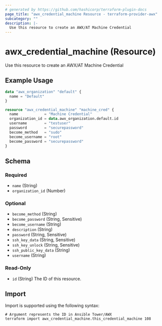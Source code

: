 ```yaml
---
# generated by https://github.com/hashicorp/terraform-plugin-docs
page_title: "awx_credential_machine Resource - terraform-provider-awx"
subcategory: ""
description: |-
  Use this resource to create an AWX/AT Machine Credential
---
```


# awx_credential_machine (Resource)

Use this resource to create an AWX/AT Machine Credential

## Example Usage

```terraform
data "awx_organization" "default" {
  name = "Default"
}

resource "awx_credential_machine" "machine_cred" {
  name            = "Machine Credential"
  organization_id = data.awx_organization.default.id
  username        = "testuser"
  password        = "securepassword"
  become_method   = "sudo"
  become_username = "root"
  become_password = "securepassword"
}
```

<!-- schema generated by tfplugindocs -->
## Schema

### Required

- `name` (String)
- `organization_id` (Number)

### Optional

- `become_method` (String)
- `become_password` (String, Sensitive)
- `become_username` (String)
- `description` (String)
- `password` (String, Sensitive)
- `ssh_key_data` (String, Sensitive)
- `ssh_key_unlock` (String, Sensitive)
- `ssh_public_key_data` (String)
- `username` (String)

### Read-Only

- `id` (String) The ID of this resource.

## Import

Import is supported using the following syntax:

```shell
# Argument represents the ID in Ansible Tower/AWX
terraform import awx_credential_machine.this_credential_machine 108
```
